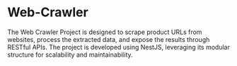 # Web-Crawler
The Web Crawler Project is designed to scrape product URLs from websites, process the extracted data, and expose the results through RESTful APIs. The project is developed using NestJS, leveraging its modular structure for scalability and maintainability.
